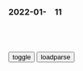 ### 2022-01-　11

```note
```

<table id="tbc" style="white-space:pre-wrap">
</table>
<button onclick="toggleb()">toggle</button>
<button onclick="loadparse()">loadparse</button>
<br>
<!-- 🌸<br>🍅-　-🍑<hr>🍀 -->
<pre>
<textarea rows="30" cols="100" style="display: none" id="tar">

用火花塞和磁铁制作的电能发生器，成功点亮灯泡，生活源于创新,科学,科普,好看视频
https://haokan.baidu.com/v?vid=617497175310817368&sfrom=baidu-feed

<font size="1" style="color:#DCDCDC">2022-02-22</font>

<font size="2"><b>
利用带磁铁的火花塞制作的小型电能发电装置，快来试试吧！,科学,科普,好看视频</b></font><br>
https://haokan.baidu.com/v?vid=6148421250231375558&sfrom=baidu-feed

<font size="1" style="color:#DCDCDC"><b>2022/1/24 下午5:37:40</b></font><br>

<font size="2"><b>
脚踏发电机 脚踩发电 手摇发电机 健身发电 康复训练器 动感单车-淘宝网</b></font><br>
https://item.taobao.com/item.htm?id=624755929333

化脂肪为电量
https://img.alicdn.com/imgextra/i4/290302923/O1CN019iWjlO1XSmKHwhis2_!!290302923.png

<font size="1" style="color:#DCDCDC"><b>2022/1/11 下午1:46:51</b></font><br>

<font size="2"><b>
用家里不要的散热器，加上磁铁做个发电机制，真是厉害,科学,科普,好看视频</b></font><br>
https://haokan.baidu.com/v?vid=2559021950264431838

<font size="1" style="color:#DCDCDC"><b>2022/1/11 下午1:34:27</b></font><br>

<font size="2"><b>
农村大叔没钱交电费，在家用磁铁铜线发电，邻居想花一千向他学艺,科学,科普,好看视频</b></font><br>
https://haokan.baidu.com/v?vid=8895738502805057427&sfrom=baidu-feed

<font size="1" style="color:#DCDCDC"><b>2022/1/11 下午1:31:03</b></font><br>

<font size="2"><b>
狸花猫，给小鱼干也不让摸，难搞,搞笑,萌宠,好看视频</b></font><br>
https://haokan.baidu.com/v?vid=9666456213343792609&sfrom=baidu-feed

<font size="1" style="color:#DCDCDC"><b>2022/1/11 下午1:27:18</b></font><br>

<font size="2"><b>
长津：零下三十度，美军士兵吃香喝辣，志愿j只能吃冻土土豆,影视,战争片,好看视频</b></font><br>
https://haokan.baidu.com/v?vid=11452170391257903577&sfrom=baidu-feed

<font size="1" style="color:#DCDCDC"><b>2022/1/11 下午1:25:21</b></font><br>

<font size="2"><b>
一只无聊透顶的仓鼠，决定去干一件让人匪夷所思的事情《无聊》,动漫,欧美动漫,好看视频</b></font><br>
https://haokan.baidu.com/v?vid=6322918796229015306&sfrom=baidu-feed

<font size="1" style="color:#DCDCDC"><b>2022/1/11 下午1:22:14</b></font><br>

<font size="2"><b>
杨庆祥：一个用手机备忘录写诗的人</b></font><br>
https://mbd.baidu.com/newspage/data/landingsuper?context=%7B%22nid%22%3A%22news_9409304392256379364%22%7D&n_type=-1&p_from=-1

每一件衣服都穿过你，来自中原的女郎。
你坐在门外等一个黑色的梦把你做完。

何必需要别人赏赐自由？

我们自己犒赏。六军不发为了拉皇帝下马。

<font size="1" style="color:#DCDCDC"><b>2022/1/11 下午12:24:47</b></font><br>

<font size="2"><b>
安平事件：zg从舆l瓦解到军事瓦解美国在zg形象的重要事件</b></font><br>
https://mbd.baidu.com/newspage/data/landingsuper?context=%7B%22nid%22%3A%22news_9695360282335744588%22%7D&n_type=-1&p_from=-1

zg方面公布这一消息的时间相对较晚，其机关报《解f日报》在8月1日才有相关消息。这主要是因为zg高层获得基层确切报告的时间滞后所致。

一辆由通州开过来的美方汽车里坐着4个美国兵，他们竟开枪把正在过路的两位gcd的侦察员打死。

8月1日《zy日报》社论《小沙河事件的本质》直接指出：“事件的本质，是gcd与美军的冲突。”在接下来的几天里，《zy日报》接连发表社论，明显带有挑动美军和zg部队大打、欲借美军力量打击zg军队的企图。

<font size="1" style="color:#DCDCDC"><b>2022/1/11 下午12:16:52</b></font><br>

<font size="2"><b>
黑金：梁家辉财富超过30个亿，胜过麦当劳，一半的钱收买护航部门,影视,犯罪片,好看视频</b></font><br>
https://haokan.baidu.com/v?vid=8251237101353781197&sfrom=baidu-feed

我们zf有个惯例，选上立委立刻受到保护，而且既往不咎。不懂。

争取行动，把他拉下马。但是有关贪污的zf部门，不要急，要养案，因为牵涉层面太广了。

<font size="1" style="color:#DCDCDC"><b>2022/1/11 下午12:02:31</b></font><br>

<font size="2"><b>
rm网评论：zyk被立案审查破除“刑不上常w”传言</b></font><br>
https://www.guancha.cn/politics/2014_07_30_251572.shtml

人民网评论：周永康被立案审查破除“刑不上常委”传言

<font size="1" style="color:#DCDCDC"><b>2022/1/11 下午12:09:01</b></font><br>

<font size="2"><b>
马丁·雅克：世界只有zg和外国之分，zg人的信仰我们难以做到</b></font><br>
https://mbd.baidu.com/newspage/data/landingsuper?context=%7B%22nid%22%3A%22news_8940062301287476355%22%7D&n_type=-1&p_from=-1

<font size="1" style="color:#DCDCDC"><b>2022/1/11 上午11:59:51</b></font><br>

<font size="2"><b>
胡旋女（白居易诗）_百度百科</b></font><br>
https://baike.baidu.com/item/%E8%83%A1%E6%97%8B%E5%A5%B3/10995851

胡旋女　戒近习也

中原自有胡旋者，斗妙争能尔不如。
天宝季年时欲变，臣妾人人学圜转。
中有太真外禄山，二人最道能胡旋。
梨花园中册作妃，金鸡障下养为儿。
禄山胡旋迷君眼，兵过黄河疑未反。
贵妃胡旋惑君心，死弃马嵬念更深。
从兹地轴天维转，五十年来制不禁。
胡旋女，莫空舞，数唱此歌悟明主。

<font size="1" style="color:#DCDCDC"><b>2022/1/11 上午11:31:11</b></font><br>

<font size="2"><b>
胡旋女（元稹诗）_百度百科</b></font><br>
https://baike.baidu.com/item/%E8%83%A1%E6%97%8B%E5%A5%B3/49802313

旋得明王不觉迷，妖胡奄到长生殿。

万过其谁辨终始，四座安能分背面。
才人观者相为言，承奉君恩在圆变。
是非好恶随君口，南北东西逐君眄。

<font size="1" style="color:#DCDCDC"><b>2022/1/11 上午11:35:24</b></font><br>

<font size="2"><b>
趣味：姜文陈凯歌竟是电影界的“地产商”？_磨时艺见|3分钟艺术知识播报_免费在线阅读收听下载 - 喜马拉雅</b></font><br>
https://www.ximalaya.com/sound/105159302

http://image.xmcdn.com/group48/M01/B7/C3/wKgKnFtwDDrSpYzXAAXKc6RQDwQ05.jpeg

<font size="1" style="color:#DCDCDC"><b>2022/1/11 上午11:20:21</b></font><br>

https://gimg2.baidu.com/image_search/src=http%3A%2F%2Fwww.lsxuexi.com%2Fupload%2Fls1201908-22%2F19%2F13545bd92c1c410d9151be0b7fdf732d.jpg

https://gimg2.baidu.com/image_search/src=http%3A%2F%2Fmmbiz.qpic.cn%2Fmmbiz_png%2FsAtaAicJ2VTv1P50CrSFwxWGj3dGvIBicQMib9PA8WEQs5tpiaEAMnB2f1EZGoHa0oVqaNWYY2XAFVQGACghl5mv8A%2F0%3Fwx_fmt.png

<font size="2"><b>
刑具断头台，一眨眼的功夫，铡刀就能将犯人头部切断,历史,野史,好看视频</b></font><br>
https://haokan.baidu.com/v?vid=4909526745388198550&sfrom=baidu-feed

<font size="1" style="color:#DCDCDC"><b>2022/1/11 上午11:08:34</b></font><br>

<font size="2"><b>
谁都不能欺负我的姐妹，除了我自己,搞笑,恶搞整蛊,好看视频</b></font><br>
https://haokan.baidu.com/v?vid=4002395983871868366&sfrom=baidu-feed

你的口气跟吃过大便似的。
https://s2.loli.net/2022/01/11/Vf9L6tH4uOcBTjY.png
https://s2.loli.net/2022/01/11/DpyfoL8imJTKbIR.png
https://s2.loli.net/2022/01/11/cvKagF9EjtkVydP.png
https://s2.loli.net/2022/01/11/Py5HX671Dciu9Io.png
https://s2.loli.net/2022/01/11/RpyidPFcUGxKJhW.png
https://s2.loli.net/2022/01/11/zTIrMAmkwtb51Gq.png
https://s2.loli.net/2022/01/11/6rQa8Zvxzmg9ksS.png
https://s2.loli.net/2022/01/11/NzO7dEAexCwpoGc.png

<font size="1" style="color:#DCDCDC"><b>2022/1/11 上午10:39:21</b></font><br>

<font size="2"><b>
你撒的谎连自己都不信</b></font><br>
https://mbd.baidu.com/newspage/data/landingsuper?context=%7B%22nid%22%3A%22news_9326056574395067069%22%7D&n_type=-1&p_from=-1

CCTV4

<font size="1" style="color:#DCDCDC"><b>2022/1/11 上午10:33:40</b></font><br>

<font size="2"><b>
狱霸欺负新来孕妇，对着她的肚子猛踢，不料女人竟是万磁王的女儿,影视,犯罪片,好看视频</b></font><br>
https://haokan.baidu.com/v?vid=8530952682582252138&sfrom=baidu-feed

一个内心黑化的人，对所有人都是一个潜在的威胁。

珍爱他人生命的人，别人才会在乎你的生命。

<font size="1" style="color:#DCDCDC"><b>2022/1/11 上午10:29:54</b></font><br>

<font size="2"><b>
z越战争刚结束，越n前g防部副部长“叛逃”zg，究竟为何？</b></font><br>
https://mbd.baidu.com/newspage/data/landingsuper?context=%7B%22nid%22%3A%22news_9653366776417322753%22%7D&n_type=-1&p_from=-1

1976年12月，越nd召开第四次全g代表大会，黄文欢被排挤出q力核心，名义上还是g会副主席，手上却没了实q。

黎笋当局举办“越nrm战胜zg‘侵略者’”展览会，点名要黄文欢出席，借此离间他与zgrm的友好关系。黄文欢无法拒绝，但他选择身穿zg军装、头戴zg军帽出席，借此蔑视黎笋集团的反动行径。结果，他遭受的迫害更为严重，于是暗中决定离开越n前往zg。

黄文欢
在北j召开新闻发布会，向越nrm发表了《致全g同胞书》，宣布zg是和越nrm一起流血牺牲、并肩作战的邻邦，面对黎笋一伙人的颠倒黑白，

很快，黎笋集团便作出了反应：黄文欢先是被开除d籍，此后不久，又以“叛g罪”判处黄文欢死刑。对此，黄文欢丝毫不以为意，表示任何威胁都不会动摇他的g命意志。

<font size="1" style="color:#DCDCDC"><b>2022/1/11 上午10:08:10</b></font><br>

</textarea>
</pre>
<!-- 🍀<br>🍑-　-🍅<hr>🌸 -->

```tip
```

<script src="https://cdn.jsdelivr.net/npm/jquery@3.5.1/dist/jquery.min.js"></script>

<link rel="stylesheet" href="https://cdn.jsdelivr.net/gh/fancyapps/fancybox@3.5.7/dist/jquery.fancybox.min.css" />
<script src="https://cdn.jsdelivr.net/gh/fancyapps/fancybox@3.5.7/dist/jquery.fancybox.min.js"></script>

<script type="text/javascript">

var __urlRegex = /(\b(https?|ftp|file):\/\/[-A-Z0-9+&@#\/%?=~_|!:,.;]*[-A-Z0-9+&@#\/%=~_|])/ig;
var __imgRegex = /\.(?:jpe?g|gif|png|webp)$/i;

loadparse();

function parseURL($string){

    var exp = __urlRegex;
    return $string.replace(exp,function(match){
            __imgRegex.lastIndex=0;
            if(__imgRegex.test(match)){
                return '<a data-fancybox="gallery" href="' + match.replace("/p=700", "")
                 + '"><img src="' + match.replace("/p=700", "/p=160x200")+'" width="64"></a>';
            }
            else{
                return '<a href="' + match + '" target="_blank">' + match + '</a>';
            }
        }
    );
}

function loadparse() {
  tbc.innerHTML = parseURL(tar.value);
}

function toggleb() {
  var x = document.getElementById("tar");
  if (x.style.display === "none") {
    x.style.display = "";
  } else {
    x.style.display = "none";
  }
}

</script>
